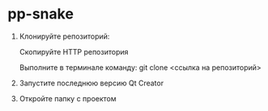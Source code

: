 # pp-snake
1. Клонируйте репозиторий:
   
      Скопируйте HTTP репозитория

   Выполните в терминале команду: git clone <ссылка на репозиторий>
3. Запустите последнюю версию Qt Creator
4. Откройте папку с проектом
